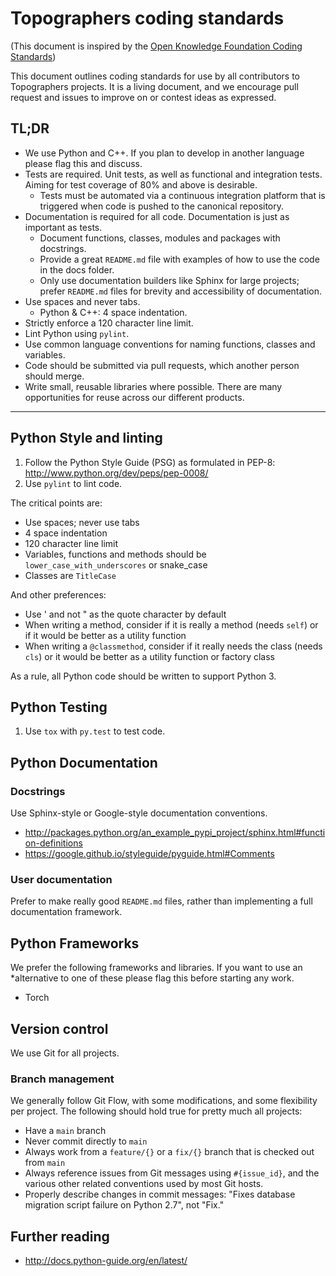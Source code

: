 # Topographers coding standards
(This document is inspired by the [Open Knowledge Foundation Coding Standards](https://github.com/okfn/coding-standards))

This document outlines coding standards for use by all contributors to Topographers projects. It is a living document, 
and we encourage pull request and issues to improve on or contest ideas as expressed.

## TL;DR

* We use Python and C++. If you plan to develop in another language please flag this and discuss.
* Tests are required. Unit tests, as well as functional and integration tests. Aiming for test coverage of 80% and above is desirable.
  * Tests must be automated via a continuous integration platform that is triggered when code is pushed to the canonical repository. 
* Documentation is required for all code. Documentation is just as important as tests.
  * Document functions, classes, modules and packages with docstrings.
  * Provide a great `README.md` file with examples of how to use the code in the docs folder.
  * Only use documentation builders like Sphinx for large projects; prefer `README.md` files for brevity and accessibility of documentation.
* Use spaces and never tabs.
  * Python & C++: 4 space indentation.
* Strictly enforce a 120 character line limit.
* Lint Python using `pylint`.
* Use common language conventions for naming functions, classes and variables.
* Code should be submitted via pull requests, which another person should merge.
* Write small, reusable libraries where possible. There are many opportunities for reuse across our different products.

---

## Python Style and linting

1. Follow the Python Style Guide (PSG) as formulated in PEP-8: http://www.python.org/dev/peps/pep-0008/
2. Use `pylint` to lint code.

The critical points are:

* Use spaces; never use tabs
* 4 space indentation
* 120 character line limit
* Variables, functions and methods should be `lower_case_with_underscores` or snake_case
* Classes are `TitleCase`

And other preferences:

* Use ' and not " as the quote character by default
* When writing a method, consider if it is really a method (needs `self`) or if it would be better as a utility function
* When writing a `@classmethod`, consider if it really needs the class (needs `cls`) or it would be better as a utility function or factory class

As a rule, all Python code should be written to support Python 3.

## Python Testing

1. Use `tox` with `py.test` to test code.

## Python Documentation

### Docstrings

Use Sphinx-style or Google-style documentation conventions.

* http://packages.python.org/an_example_pypi_project/sphinx.html#function-definitions
* https://google.github.io/styleguide/pyguide.html#Comments

### User documentation

Prefer to make really good `README.md` files, rather than implementing a full documentation framework.

## Python Frameworks

We prefer the following frameworks and libraries. If you want to use an *alternative to one of these please flag this before starting any work.

* Torch

## Version control

We use Git for all projects.

### Branch management

We generally follow Git Flow, with some modifications, and some flexibility per project. The following should hold true for pretty much all projects:

* Have a `main` branch
* Never commit directly to `main`
* Always work from a `feature/{}` or a `fix/{}` branch that is checked out from `main`
* Always reference issues from Git messages using `#{issue_id}`, and the various other related conventions used by most Git hosts.
* Properly describe changes in commit messages: "Fixes database migration script failure on Python 2.7", not "Fix."

## Further reading

* http://docs.python-guide.org/en/latest/
